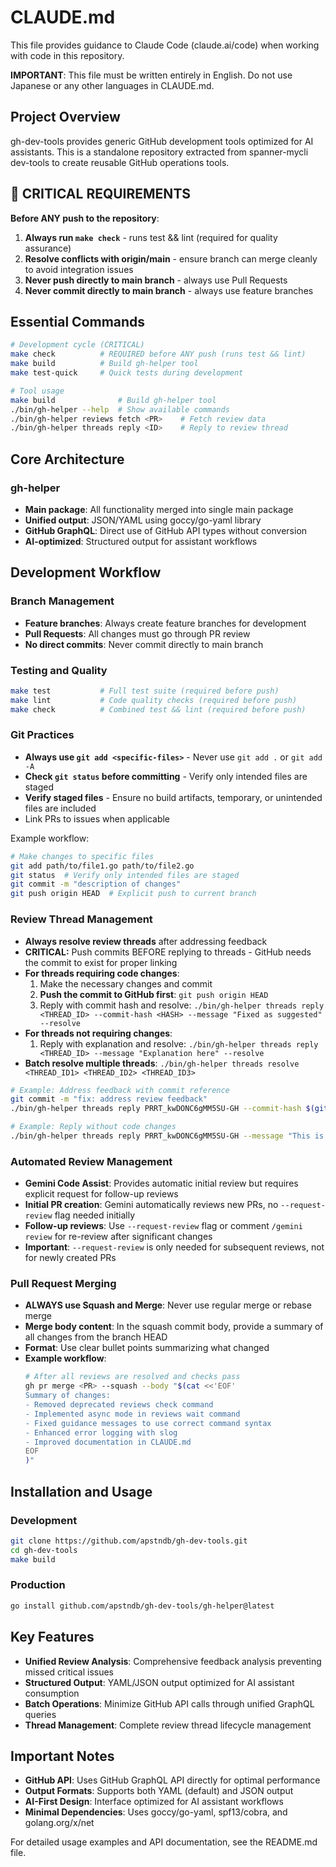 # CLAUDE.md

This file provides guidance to Claude Code (claude.ai/code) when working with code in this repository.

**IMPORTANT**: This file must be written entirely in English. Do not use Japanese or any other languages in CLAUDE.md.

## Project Overview

gh-dev-tools provides generic GitHub development tools optimized for AI assistants. This is a standalone repository extracted from spanner-mycli dev-tools to create reusable GitHub operations tools.

## 🚨 CRITICAL REQUIREMENTS

**Before ANY push to the repository**:
1. **Always run `make check`** - runs test && lint (required for quality assurance)
2. **Resolve conflicts with origin/main** - ensure branch can merge cleanly to avoid integration issues
3. **Never push directly to main branch** - always use Pull Requests
4. **Never commit directly to main branch** - always use feature branches

## Essential Commands

```bash
# Development cycle (CRITICAL)
make check          # REQUIRED before ANY push (runs test && lint)
make build          # Build gh-helper tool
make test-quick     # Quick tests during development

# Tool usage
make build              # Build gh-helper tool
./bin/gh-helper --help  # Show available commands
./bin/gh-helper reviews fetch <PR>    # Fetch review data
./bin/gh-helper threads reply <ID>    # Reply to review thread
```

## Core Architecture

### gh-helper
- **Main package**: All functionality merged into single main package
- **Unified output**: JSON/YAML using goccy/go-yaml library
- **GitHub GraphQL**: Direct use of GitHub API types without conversion
- **AI-optimized**: Structured output for assistant workflows

## Development Workflow

### Branch Management
- **Feature branches**: Always create feature branches for development
- **Pull Requests**: All changes must go through PR review
- **No direct commits**: Never commit directly to main branch

### Testing and Quality
```bash
make test           # Full test suite (required before push)
make lint           # Code quality checks (required before push)
make check          # Combined test && lint (required before push)
```

### Git Practices
- **Always use `git add <specific-files>`** - Never use `git add .` or `git add -A`
- **Check `git status` before committing** - Verify only intended files are staged
- **Verify staged files** - Ensure no build artifacts, temporary, or unintended files are included
- Link PRs to issues when applicable

Example workflow:
```bash
# Make changes to specific files
git add path/to/file1.go path/to/file2.go
git status  # Verify only intended files are staged
git commit -m "description of changes"
git push origin HEAD  # Explicit push to current branch
```

### Review Thread Management
- **Always resolve review threads** after addressing feedback
- **CRITICAL:** Push commits BEFORE replying to threads - GitHub needs the commit to exist for proper linking
- **For threads requiring code changes**:
  1. Make the necessary changes and commit
  2. **Push the commit to GitHub first**: `git push origin HEAD`
  3. Reply with commit hash and resolve: `./bin/gh-helper threads reply <THREAD_ID> --commit-hash <HASH> --message "Fixed as suggested" --resolve`
- **For threads not requiring changes**:
  1. Reply with explanation and resolve: `./bin/gh-helper threads reply <THREAD_ID> --message "Explanation here" --resolve`
- **Batch resolve multiple threads**: `./bin/gh-helper threads resolve <THREAD_ID1> <THREAD_ID2> <THREAD_ID3>`

```bash
# Example: Address feedback with commit reference
git commit -m "fix: address review feedback"
./bin/gh-helper threads reply PRRT_kwDONC6gMM5SU-GH --commit-hash $(git rev-parse HEAD) --message "Fixed as suggested" --resolve

# Example: Reply without code changes
./bin/gh-helper threads reply PRRT_kwDONC6gMM5SU-GH --message "This is intentional behavior for compatibility" --resolve
```

### Automated Review Management
- **Gemini Code Assist**: Provides automatic initial review but requires explicit request for follow-up reviews
- **Initial PR creation**: Gemini automatically reviews new PRs, no `--request-review` flag needed initially
- **Follow-up reviews**: Use `--request-review` flag or comment `/gemini review` for re-review after significant changes
- **Important**: `--request-review` is only needed for subsequent reviews, not for newly created PRs

### Pull Request Merging
- **ALWAYS use Squash and Merge**: Never use regular merge or rebase merge
- **Merge body content**: In the squash commit body, provide a summary of all changes from the branch HEAD
- **Format**: Use clear bullet points summarizing what changed
- **Example workflow**:
  ```bash
  # After all reviews are resolved and checks pass
  gh pr merge <PR> --squash --body "$(cat <<'EOF'
  Summary of changes:
  - Removed deprecated reviews check command
  - Implemented async mode in reviews wait command
  - Fixed guidance messages to use correct command syntax
  - Enhanced error logging with slog
  - Improved documentation in CLAUDE.md
  EOF
  )"
  ```

## Installation and Usage

### Development
```bash
git clone https://github.com/apstndb/gh-dev-tools.git
cd gh-dev-tools
make build
```

### Production
```bash
go install github.com/apstndb/gh-dev-tools/gh-helper@latest
```

## Key Features

- **Unified Review Analysis**: Comprehensive feedback analysis preventing missed critical issues
- **Structured Output**: YAML/JSON output optimized for AI assistant consumption
- **Batch Operations**: Minimize GitHub API calls through unified GraphQL queries
- **Thread Management**: Complete review thread lifecycle management

## Important Notes

- **GitHub API**: Uses GitHub GraphQL API directly for optimal performance
- **Output Formats**: Supports both YAML (default) and JSON output
- **AI-First Design**: Interface optimized for AI assistant workflows
- **Minimal Dependencies**: Uses goccy/go-yaml, spf13/cobra, and golang.org/x/net

For detailed usage examples and API documentation, see the README.md file.